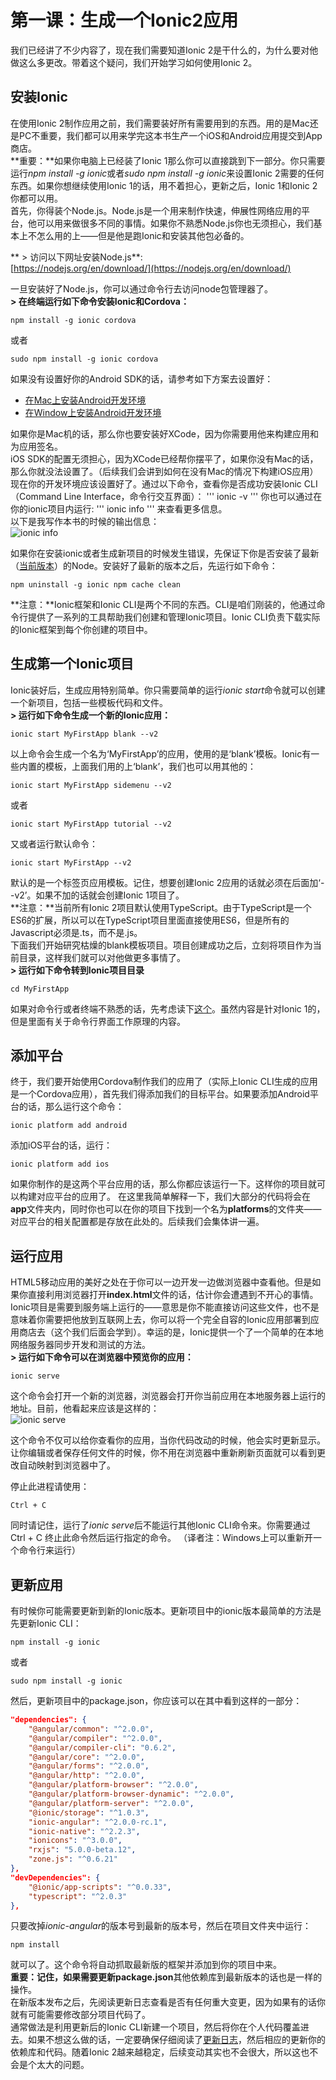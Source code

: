 # 第一课：生成一个Ionic2应用
我们已经讲了不少内容了，现在我们需要知道Ionic 2是干什么的，为什么要对他做这么多更改。带着这个疑问，我们开始学习如何使用Ionic 2。  

## 安装Ionic
在使用Ionic 2制作应用之前，我们需要装好所有需要用到的东西。用的是Mac还是PC不重要，我们都可以用来学完这本书生产一个iOS和Android应用提交到App商店。  
**重要：**如果你电脑上已经装了Ionic 1那么你可以直接跳到下一部分。你只需要运行*npm install -g ionic*或者*sudo npm install -g ionic*来设置Ionic 2需要的任何东西。如果你想继续使用Ionic 1的话，用不着担心，更新之后，Ionic 1和Ionic 2你都可以用。  
首先，你得装个Node.js。Node.js是一个用来制作快速，伸展性网络应用的平台，他可以用来做很多不同的事情。如果你不熟悉Node.js你也无须担心，我们基本上不怎么用的上——但是他是跑Ionic和安装其他包必备的。

** > 访问以下网址安装Node.js**:  
[https://nodejs.org/en/download/](https://nodejs.org/en/download/)  

一旦安装好了Node.js，你可以通过命令行去访问node包管理器了。  
**> 在终端运行如下命令安装Ionic和Cordova：**  
```shell
npm install -g ionic cordova
```

或者

```shell
sudo npm install -g ionic cordova
```

如果没有设置好你的Android SDK的话，请参考如下方案去设置好：  
* [在Mac上安装Android开发环境](http://ionicframework.com/docs/resources/platform-setup/mac-setup.html)
* [在Window上安装Android开发环境](http://ionicframework.com/docs/resources/platform-setup/windows-setup.html)

如果你是Mac机的话，那么你也要安装好XCode，因为你需要用他来构建应用和为应用签名。  
iOS SDK的配置无须担心，因为XCode已经帮你摆平了，如果你没有Mac的话，那么你就没法设置了。（后续我们会讲到如何在没有Mac的情况下构建iOS应用）  
现在你的开发环境应该设置好了。通过以下命令，查看你是否成功安装Ionic CLI（Command Line Interface，命令行交互界面）：
'''
ionic -v
'''
你也可以通过在你的ionic项目内运行:
'''
ionic info
'''
来查看更多信息。  
以下是我写作本书的时候的输出信息：  
![ionic info](/imgs/1.1.1.jpg)  

如果你在安装ionic或者生成新项目的时候发生错误，先保证下你是否安装了最新（[当前版本](https://nodejs.org/en/download/current/)）的Node。安装好了最新的版本之后，先运行如下命令：  
```
npm uninstall -g ionic npm cache clean
```
**注意：**Ionic框架和Ionic CLI是两个不同的东西。CLI是咱们刚装的，他通过命令行提供了一系列的工具帮助我们创建和管理Ionic项目。Ionic CLI负责下载实际的Ionic框架到每个你创建的项目中。  

## 生成第一个Ionic项目
Ionic装好后，生成应用特别简单。你只需要简单的运行*ionic start*命令就可以创建一个新项目，包括一些模板代码和文件。  
**> 运行如下命令生成一个新的Ionic应用：**  
```
ionic start MyFirstApp blank --v2
```
以上命令会生成一个名为‘MyFirstApp’的应用，使用的是‘blank’模板。Ionic有一些内置的模板，上面我们用的上‘blank’，我们也可以用其他的：  
```shell
ionic start MyFirstApp sidemenu --v2
```
或者
```
ionic start MyFirstApp tutorial --v2
```
又或者运行默认命令：
```
ionic start MyFirstApp --v2
```
默认的是一个标签页应用模板。记住，想要创建Ionic 2应用的话就必须在后面加‘--v2’。如果不加的话就会创建Ionic 1项目了。  
**注意：**当前所有Ionic 2项目默认使用TypeScript。由于TypeScript是一个ES6的扩展，所以可以在TypeScript项目里面直接使用ES6，但是所有的Javascript必须是.ts，而不是.js。  
下面我们开始研究枯燥的blank模板项目。项目创建成功之后，立刻将项目作为当前目录，这样我们就可以对他做更多事情了。  
**> 运行如下命令转到Ionic项目目录**  
```shell
cd MyFirstApp
```
如果对命令行或者终端不熟悉的话，先考虑读下[这个](http://www.joshmorony.com/getting-started-with-the-ionic-command-line-interface-cli/)。虽然内容是针对Ionic 1的，但是里面有关于命令行界面工作原理的内容。  

## 添加平台
终于，我们要开始使用Cordova制作我们的应用了（实际上Ionic CLI生成的应用是一个Cordova应用），首先我们得添加我们的目标平台。如果要添加Android平台的话，那么运行这个命令：  
```shell
ionic platform add android
```
添加iOS平台的话，运行：
```shell
ionic platform add ios
```
如果你制作的是这两个平台应用的话，那么你都应该运行一下。这样你的项目就可以构建对应平台的应用了。
在这里我简单解释一下，我们大部分的代码将会在**app**文件夹内，同时你也可以在你的项目下找到一个名为**platforms**的文件夹——对应平台的相关配置都是存放在此处的。后续我们会集体讲一遍。  

## 运行应用
HTML5移动应用的美好之处在于你可以一边开发一边做浏览器中查看他。但是如果你直接利用浏览器打开**index.html**文件的话，估计你会遭遇到不开心的事情。  
Ionic项目是需要到服务端上运行的——意思是你不能直接访问这些文件，也不是意味着你需要把他放到互联网上去，你可以将一个完全自容的Ionic应用部署到应用商店去（这个我们后面会学到）。幸运的是，Ionic提供一个了一个简单的在本地网络服务器同步开发和测试的方法。  
**> 运行如下命令可以在浏览器中预览你的应用：**  
```shell
ionic serve
```
这个命令会打开一个新的浏览器，浏览器会打开你当前应用在本地服务器上运行的地址。目前，他看起来应该是这样的：  
![ionic serve](/imgs/1.1.2.jpg)  
  
这个命令不仅可以给你查看你的应用，当你代码改动的时候，他会实时更新显示。让你编辑或者保存任何文件的时候，你不用在浏览器中重新刷新页面就可以看到更改自动映射到浏览器中了。  

停止此进程请使用：
```shell
Ctrl + C
```
同时请记住，运行了*ionic serve*后不能运行其他Ionic CLI命令来。你需要通过 Ctrl + C 终止此命令然后运行指定的命令。
（译者注：Windows上可以重新开一个命令行来运行）  

## 更新应用
有时候你可能需要更新到新的Ionic版本。更新项目中的ionic版本最简单的方法是先更新Ionic CLI：
```shell
npm install -g ionic
```
或者
```shell
sudo npm install -g ionic
```
然后，更新项目中的package.json，你应该可以在其中看到这样的一部分：
```json
"dependencies": {
    "@angular/common": "^2.0.0",
    "@angular/compiler": "^2.0.0",
    "@angular/compiler-cli": "0.6.2",
    "@angular/core": "^2.0.0",
    "@angular/forms": "^2.0.0",
    "@angular/http": "^2.0.0",
    "@angular/platform-browser": "^2.0.0",
    "@angular/platform-browser-dynamic": "^2.0.0",
    "@angular/platform-server": "^2.0.0",
    "@ionic/storage": "^1.0.3",
    "ionic-angular": "^2.0.0-rc.1",
    "ionic-native": "^2.2.3",
    "ionicons": "^3.0.0",
    "rxjs": "5.0.0-beta.12",
    "zone.js": "^0.6.21"
},
"devDependencies": {
    "@ionic/app-scripts": "^0.0.33",
    "typescript": "^2.0.3"
},
```
只要改掉*ionic-angular*的版本号到最新的版本号，然后在项目文件夹中运行：
```shell
npm install
```
就可以了。这个命令将自动抓取最新版的框架并添加到你的项目中来。  
**重要：**记住，如果需要更新**package.json**其他依赖库到最新版本的话也是一样的操作。  
在新版本发布之后，先阅读更新日志查看是否有任何重大变更，因为如果有的话你就有可能需要修改部分项目代码了。  
通常做法是利用更新后的Ionic CLI新建一个项目，然后将你在个人代码覆盖进去。如果不想这么做的话，一定要确保仔细阅读了[更新日志](https://github.com/driftyco/ionic/blob/master/CHANGELOG.md)，然后相应的更新你的依赖库和代码。随着Ionic 2越来越稳定，后续变动其实也不会很大，所以这也不会是个太大的问题。  